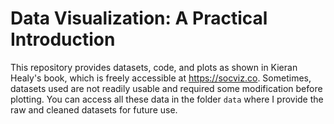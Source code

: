 # Data Visualization: A Practical Introduction

This repository provides datasets, code, and plots as shown in Kieran Healy's book, which is freely accessible at https://socviz.co. Sometimes, datasets used are not readily usable and required some modification before plotting. You can access all these data in the folder `data` where I provide the raw and cleaned datasets for future use.
